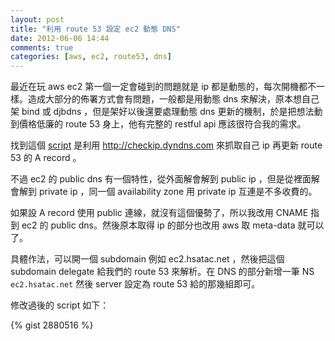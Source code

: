 ```yaml
---
layout: post
title: "利用 route 53 設定 ec2 動態 DNS"
date: 2012-06-06 14:44
comments: true
categories: [aws, ec2, route53, dns]
---
```


最近在玩 aws ec2 第一個一定會碰到的問題就是 ip 都是動態的，每次開機都不一樣。造成大部分的佈署方式會有問題，一般都是用動態 dns 來解決，原本想自己架 bind 或 djbdns ，但是架好以後還要處理動態 dns 更新的機制，於是把想法動到價格低廉的 route 53 身上，他有完整的 restful api 應該很符合我的需求。

找到這個 [script](http://www.linkdata.se/downloads/sourcecode/other/route53-dyndns.sh) 是利用 http://checkip.dyndns.com 來抓取自己 ip 再更新 route 53 的 A record 。

不過 ec2 的 public dns 有一個特性，從外面解會解到 public ip ，但是從裡面解會解到 private ip ，同一個 availability zone 用 private ip 互連是不多收費的。

如果設 A record 使用 public 連線，就沒有這個優勢了，所以我改用 CNAME 指到 ec2 的 public dns。然後原本取得 ip 的部分也改用 aws 取 meta-data 就可以了。

具體作法，可以開一個 subdomain 例如 ec2.hsatac.net ，然後把這個 subdomain delegate 給我們的 route 53 來解析。在 DNS 的部分新增一筆 NS  `ec2.hsatac.net` 然後 server 設定為 route 53 給的那幾組即可。
<!-- more -->
修改過後的 script 如下：

{% gist 2880516 %}